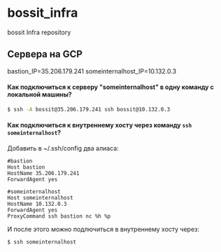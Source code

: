 # bossit_infra
bossit Infra repository

## Сервера на GCP

bastion_IP=35.206.179.241
someinternalhost_IP=10.132.0.3 

#### Как подключиться к серверу "someinternalhost" в одну команду с локальной машины?

```bash
$ ssh -A bossit@35.206.179.241 ssh bossit@10.132.0.3
```

#### Как подключиться к внутреннему хосту через команду `ssh someinternalhost`?

Добавить в ~/.ssh/config два алиаса:
```
#bastion
Host bastion
HostName 35.206.179.241
ForwardAgent yes

#someinternalhost
Host someinternalhost
HostName 10.132.0.3
ForwardAgent yes
ProxyCommand ssh bastion nc %h %p
```

И после этого можно подлючиться в внутреннему хосту через:

```bash
$ ssh someinternalhost
```
